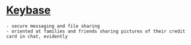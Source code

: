# [Keybase](https://keybase.io/)
	- secure messaging and file sharing
	- oriented at families and friends sharing pictures of their credit card in chat, evidently